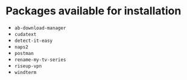 # Packages available for installation

* `ab-download-manager`
* `cudatext`
* `detect-it-easy`
* `naps2`
* `postman`
* `rename-my-tv-series`
* `riseup-vpn`
* `windterm`
